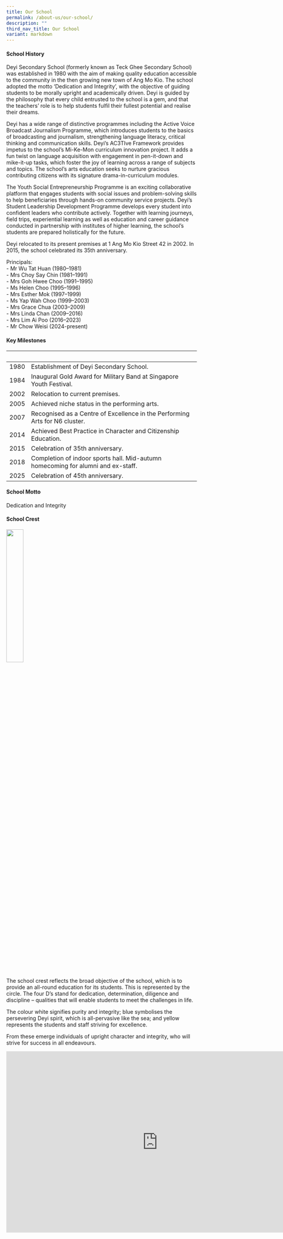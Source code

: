 ```yaml
---
title: Our School
permalink: /about-us/our-school/
description: ""
third_nav_title: Our School
variant: markdown
---
```

#### **School History**

Deyi Secondary School (formerly known as Teck Ghee Secondary School) was established in 1980 with the aim of making quality education accessible to the community in the then growing new town of Ang Mo Kio. The school adopted the motto ‘Dedication and Integrity’, with the objective of guiding students to be morally upright and academically driven.&nbsp;Deyi is guided by the philosophy that every child entrusted to the school is a gem, and that the teachers’ role is to help students fulfil their fullest potential and realise their dreams.

Deyi has a wide range of distinctive programmes including the Active Voice Broadcast Journalism Programme, which introduces students to the basics of broadcasting and journalism, strengthening language literacy, critical thinking and communication skills. Deyi’s AC3TIve Framework provides impetus to the school’s Mi-Ke-Mon curriculum innovation project. It adds a fun twist on language acquisition with engagement in pen-it-down and mike-it-up tasks, which foster the joy of learning across a range of subjects and topics. The school’s arts education seeks to nurture gracious contributing citizens with its signature drama-in-curriculum modules.

The Youth Social Entrepreneurship Programme is an exciting collaborative platform that engages students with social issues and problem-solving skills to help beneficiaries through hands-on community service projects. Deyi’s Student Leadership Development Programme develops every student into confident leaders who contribute actively. Together with learning journeys, field trips, experiential learning as well as education and career guidance conducted in partnership with institutes of higher learning, the school’s students are prepared holistically for the future.

Deyi relocated to its present premises at 1 Ang Mo Kio Street 42 in 2002. In 2015, the school celebrated its 35th anniversary.

Principals:  
\- Mr Wu Tat Huan (1980–1981)  
\- Mrs Choy Say Chin (1981–1991)  
\- Mrs Goh Hwee Choo (1991–1995)  
\- Ms Helen Choo (1995–1996)  
\- Mrs Esther Mok (1997–1999)  
\- Ms Yap Wah Choo (1999–2003)  
\- Mrs Grace Chua (2003–2009)  
\- Mrs Linda Chan (2009–2016)  
\- Mrs Lim Ai Poo (2016–2023) <br>
\- Mr Chow Weisi (2024-present)

#### **Key Milestones**

| &nbsp; | &nbsp; |
| --- | --- |
| 1980 | Establishment of Deyi Secondary School. |
| 1984 | Inaugural Gold Award for Military Band at Singapore Youth Festival. |
| 2002 | Relocation to current premises. |
| 2005 | Achieved niche status in the performing arts. |
| 2007 | Recognised as a Centre of Excellence in the Performing Arts for N6 cluster. |
| 2014 | Achieved Best Practice in Character and Citizenship Education. |
| 2015 | Celebration of 35th anniversary. |
| 2018 | Completion of indoor sports hall. Mid-autumn homecoming for alumni and ex-staff. |
| 2025 | Celebration of 45th anniversary. |

#### **School Motto**

Dedication and Integrity

#### **School Crest**

<img src="https://moehc.moe.edu.sg/images/deyisec1.jpg" style="width:30%">

The school crest reflects the broad objective of the school, which is to provide an all-round education for its students. This is represented by the circle. The four D’s stand for dedication, determination, diligence and discipline – qualities that will enable students to meet the challenges in life.

The colour white signifies purity and integrity; blue symbolises the persevering Deyi spirit, which is all-pervasive like the sea; and yellow represents the students and staff striving for excellence.

From these emerge individuals of upright character and integrity, who will strive for success in all endeavours.

<iframe allowfullscreen="true" height="479" width="800" frameborder="0" src="https://docs.google.com/presentation/d/13ff7omxQoe9e1Prc8onPE3bbQETES73uvahL2GlQ7AA/embed?start=false&amp;loop=true&amp;delayms=5000"></iframe>